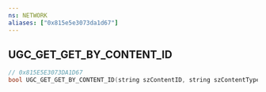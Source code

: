 ```yaml
---
ns: NETWORK
aliases: ["0x815e5e3073da1d67"]
---
```

## UGC_GET_GET_BY_CONTENT_ID

```c
// 0x815E5E3073DA1D67
bool UGC_GET_GET_BY_CONTENT_ID(string szContentID, string szContentType);
```
